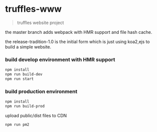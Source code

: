 # truffles-www

> truffles website project

the master branch adds webpack with HMR support and file hash cache.

the release-tradition-1.0 is the initial form which is just using koa2,ejs to build a simple website.

### build develop environment with HMR support
``` bash
npm install
npm run build-dev
npm run start
```

### build production environment
``` bash
npm install
npm run build-prod
```
upload public/dist files to CDN
``` bash
npm run pm2
```